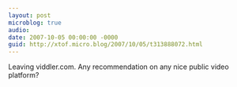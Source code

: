 ```yaml
---
layout: post
microblog: true
audio: 
date: 2007-10-05 00:00:00 -0000
guid: http://xtof.micro.blog/2007/10/05/t313888072.html
---
```

Leaving viddler.com. Any recommendation on any nice public video platform?
